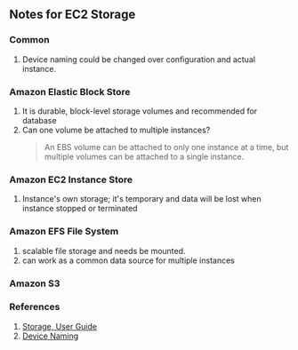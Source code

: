## Notes for EC2 Storage

### Common
1. Device naming could be changed over configuration and actual instance. 

### Amazon Elastic Block Store
1. It is durable, block-level storage volumes and recommended for database
2. Can one volume be attached to multiple instances?
    > An EBS volume can be attached to only one instance at a time, but multiple volumes can be attached to a single instance.


### Amazon EC2 Instance Store
1. Instance's own storage; it's temporary and data will be lost when instance stopped or terminated

### Amazon EFS File System
1. scalable file storage and needs be mounted.
2. can work as a common data source for multiple instances

### Amazon S3

### References
1. [Storage, User Guide](https://docs.aws.amazon.com/AWSEC2/latest/UserGuide/Storage.html)
2. [Device Naming](https://docs.aws.amazon.com/AWSEC2/latest/UserGuide/device_naming.html)